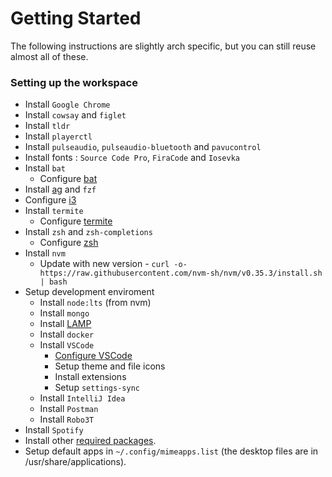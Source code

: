 # Getting Started
The following instructions are slightly arch specific, but you can still reuse almost all of these.

### Setting up the workspace
* Install `Google Chrome`
* Install `cowsay` and `figlet`
* Install `tldr`
* Install `playerctl`
* Install `pulseaudio`, `pulseaudio-bluetooth` and `pavucontrol`
* Install fonts : `Source Code Pro`, `FiraCode` and `Iosevka`
* Install `bat`
	* Configure [bat](/bat)
* Install [ag](https://github.com/ggreer/the_silver_searcher) and `fzf`
* Configure [i3](/i3)
* Install `termite`
	* Configure [termite](/termite)
* Install `zsh` and `zsh-completions`
	* Configure [zsh](/zsh)
* Install `nvm`
	- Update with new version - `curl -o- https://raw.githubusercontent.com/nvm-sh/nvm/v0.35.3/install.sh | bash`
* Setup development enviroment
	* Install `node:lts` (from nvm)
	* Install `mongo`
	* Install [LAMP](https://www.tecmint.com/install-lamp-in-arch-linux/)
	* Install `docker`
	* Install `VSCode`
		* [Configure VSCode](vscode/)
		* Setup theme and file icons
		* Install extensions
		* Setup `settings-sync`
	* Install `IntelliJ Idea`
	* Install `Postman`
	* Install `Robo3T`
* Install `Spotify`
* Install other [required packages](packages/).
* Setup default apps in `~/.config/mimeapps.list` (the desktop files are in /usr/share/applications).
